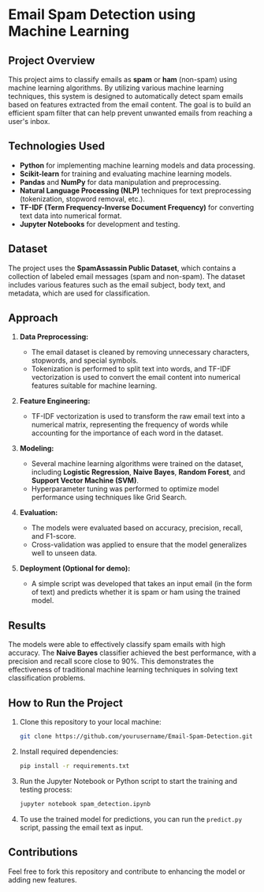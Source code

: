 # **Email Spam Detection using Machine Learning**

## **Project Overview**
This project aims to classify emails as **spam** or **ham** (non-spam) using machine learning algorithms. By utilizing various machine learning techniques, this system is designed to automatically detect spam emails based on features extracted from the email content. The goal is to build an efficient spam filter that can help prevent unwanted emails from reaching a user's inbox.

## **Technologies Used**
- **Python** for implementing machine learning models and data processing.
- **Scikit-learn** for training and evaluating machine learning models.
- **Pandas** and **NumPy** for data manipulation and preprocessing.
- **Natural Language Processing (NLP)** techniques for text preprocessing (tokenization, stopword removal, etc.).
- **TF-IDF (Term Frequency-Inverse Document Frequency)** for converting text data into numerical format.
- **Jupyter Notebooks** for development and testing.

## **Dataset**
The project uses the **SpamAssassin Public Dataset**, which contains a collection of labeled email messages (spam and non-spam). The dataset includes various features such as the email subject, body text, and metadata, which are used for classification.

## **Approach**
1. **Data Preprocessing:** 
   - The email dataset is cleaned by removing unnecessary characters, stopwords, and special symbols.
   - Tokenization is performed to split text into words, and TF-IDF vectorization is used to convert the email content into numerical features suitable for machine learning.

2. **Feature Engineering:** 
   - TF-IDF vectorization is used to transform the raw email text into a numerical matrix, representing the frequency of words while accounting for the importance of each word in the dataset.

3. **Modeling:**
   - Several machine learning algorithms were trained on the dataset, including **Logistic Regression**, **Naive Bayes**, **Random Forest**, and **Support Vector Machine (SVM)**.
   - Hyperparameter tuning was performed to optimize model performance using techniques like Grid Search.

4. **Evaluation:**
   - The models were evaluated based on accuracy, precision, recall, and F1-score.
   - Cross-validation was applied to ensure that the model generalizes well to unseen data.

5. **Deployment (Optional for demo):**
   - A simple script was developed that takes an input email (in the form of text) and predicts whether it is spam or ham using the trained model.

## **Results**
The models were able to effectively classify spam emails with high accuracy. The **Naive Bayes** classifier achieved the best performance, with a precision and recall score close to 90%. This demonstrates the effectiveness of traditional machine learning techniques in solving text classification problems.

## **How to Run the Project**
1. Clone this repository to your local machine:
   ```bash
   git clone https://github.com/yourusername/Email-Spam-Detection.git
   ```
2. Install required dependencies:
   ```bash
   pip install -r requirements.txt
   ```
3. Run the Jupyter Notebook or Python script to start the training and testing process:
   ```bash
   jupyter notebook spam_detection.ipynb
   ```
4. To use the trained model for predictions, you can run the `predict.py` script, passing the email text as input.

## **Contributions**
Feel free to fork this repository and contribute to enhancing the model or adding new features.
